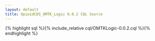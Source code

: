 ```yaml
---
layout: default
title: OpioidCDS_OMTK_Logic 0.0.2 CQL Source
---
```


{% highlight sql %}{% include_relative cql/OMTKLogic-0.0.2.cql %}{% endhighlight %}
